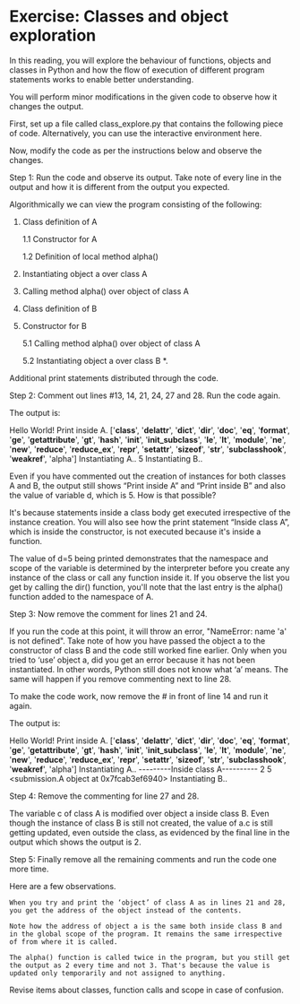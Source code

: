 # Exercise: Classes and object exploration

In this reading, you will explore the behaviour of functions, objects and classes in Python and how the flow of execution of different program statements works to enable better understanding.

You will perform minor modifications in the given code to observe how it changes the output.

First, set up a file called class_explore.py that contains the following piece of code. Alternatively, you can use the interactive environment here.  

Now, modify the code as per the instructions below and observe the changes.

Step 1: Run the code and observe its output. Take note of every line in the output and how it is different from the output you expected.

Algorithmically we can view the program consisting of the following:

1. Class definition of A     

    1.1 Constructor for A     

    1.2 Definition of local method alpha() 

2. Instantiating object a over class A 

3. Calling method alpha() over object of class A 

4. Class definition of B 

5. Constructor for B     

    5.1 Calling method alpha() over object of class A     

    5.2 Instantiating object a over class B *. 

Additional print statements distributed through the code.  

Step 2: Comment out lines #13, 14, 21, 24, 27 and 28. Run the code again. 

The output is:

Hello World!
Print inside A.
['__class__', '__delattr__', '__dict__', '__dir__', '__doc__', '__eq__', '__format__', '__ge__', '__getattribute__', '__gt__', '__hash__', '__init__', '__init_subclass__', '__le__', '__lt__', '__module__', '__ne__', '__new__', '__reduce__', '__reduce_ex__', '__repr__', '__setattr__', '__sizeof__', '__str__', '__subclasshook__', '__weakref__', 'alpha']
Instantiating A..
5
Instantiating B..

Even if you have commented out the creation of instances for both classes A and B, the output still shows “Print inside A” and “Print inside B” and also the value of variable d, which is 5. How is that possible?

It's because statements inside a class body get executed irrespective of the instance creation. You will also see how the print statement “Inside class A”, which is inside the constructor, is not executed because it's inside a function. 

The value of d=5 being printed demonstrates that the namespace and scope of the variable is determined by the interpreter before you create any instance of the class or call any function inside it. If you observe the list you get by calling the dir() function, you'll note that the last entry is the alpha() function added to the namespace of A.

Step 3: Now remove the comment for lines 21 and 24. 

If you run the code at this point, it will throw an error, "NameError: name 'a' is not defined". Take note of how you have passed the object a to the constructor of class B and the code still worked fine earlier. Only when you tried to ‘use’ object a, did you get an error because it has not been instantiated. In other words, Python still does not know what ‘a’ means. The same will happen if you remove commenting next to line 28. 

To make the code work, now remove the # in front of line 14 and run it again.

The output is:

Hello World! 
Print inside A.
['__class__', '__delattr__', '__dict__', '__dir__', '__doc__', '__eq__', '__format__', '__ge__', '__getattribute__', '__gt__', '__hash__', '__init__', '__init_subclass__', '__le__', '__lt__', '__module__', '__ne__', '__new__', '__reduce__', '__reduce_ex__', '__repr__', '__setattr__', '__sizeof__', '__str__', '__subclasshook__', '__weakref__', 'alpha']
Instantiating A..
---------Inside class A----------
2
5
<submission.A object at 0x7fcab3ef6940>
Instantiating B..

Step 4: Remove the commenting for line 27 and 28. 

The variable c of class A is modified over object a inside class B. Even though the instance of class B is still not created, the value of a.c is still getting updated, even outside the class, as evidenced by the final line in the output which shows the output is 2.

Step 5: Finally remove all the remaining comments and run the code one more time. 

Here are a few observations.

    When you try and print the ‘object’ of class A as in lines 21 and 28, you get the address of the object instead of the contents.

    Note how the address of object a is the same both inside class B and in the global scope of the program. It remains the same irrespective of from where it is called.

    The alpha() function is called twice in the program, but you still get the output as 2 every time and not 3. That's because the value is updated only temporarily and not assigned to anything.

Revise items about classes, function calls and scope in case of confusion.
